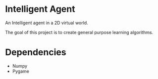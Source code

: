 Intelligent Agent
=================
An Intelligent agent in a 2D virtual world.

The goal of this project is to create general purpose learning algorithms.

Dependencies
=================
- Numpy
- Pygame
